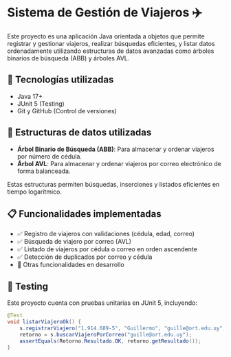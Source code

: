 # Sistema de Gestión de Viajeros ✈️

Este proyecto es una aplicación Java orientada a objetos que permite registrar y gestionar viajeros, realizar búsquedas eficientes, y listar datos ordenadamente utilizando estructuras de datos avanzadas como árboles binarios de búsqueda (ABB) y árboles AVL.

## 🧩 Tecnologías utilizadas

- Java 17+
- JUnit 5 (Testing)
- Git y GitHub (Control de versiones)

## 🌳 Estructuras de datos utilizadas

- **Árbol Binario de Búsqueda (ABB)**: Para almacenar y ordenar viajeros por número de cédula.
- **Árbol AVL**: Para almacenar y ordenar viajeros por correo electrónico de forma balanceada.

Estas estructuras permiten búsquedas, inserciones y listados eficientes en tiempo logarítmico.

## 📋 Funcionalidades implementadas

- ✅ Registro de viajeros con validaciones (cédula, edad, correo)
- ✅ Búsqueda de viajero por correo (AVL)
- ✅ Listado de viajeros por cédula o correo en orden ascendente
- ✅ Detección de duplicados por correo y cédula
- 🚧 Otras funcionalidades en desarrollo

## 🧪 Testing

Este proyecto cuenta con pruebas unitarias en JUnit 5, incluyendo:

```java
@Test
void listarViajeroOk() {
    s.registrarViajero("1.914.689-5", "Guillermo", "guille@ort.edu.uy", 35, Categoria.ESTANDAR);
    retorno = s.buscarViajeroPorCorreo("guille@ort.edu.uy");
    assertEquals(Retorno.Resultado.OK, retorno.getResultado());
}
